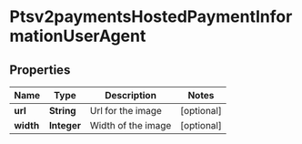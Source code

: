 
# Ptsv2paymentsHostedPaymentInformationUserAgent

## Properties
Name | Type | Description | Notes
------------ | ------------- | ------------- | -------------
**url** | **String** | Url for the image |  [optional]
**width** | **Integer** | Width of the image |  [optional]



